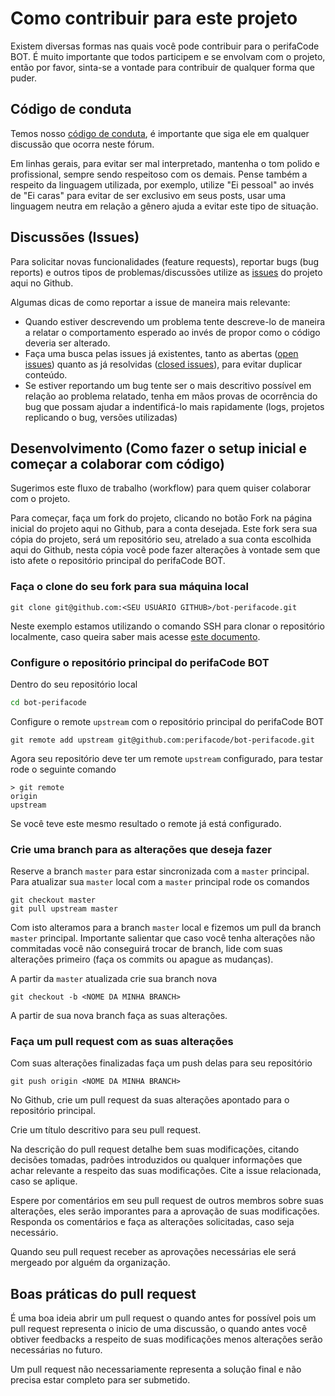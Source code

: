 # Como contribuir para este projeto

Existem diversas formas nas quais você pode contribuir para o perifaCode BOT. É muito importante que todos participem e se envolvam com o projeto, então por favor, sinta-se a vontade para contribuir de qualquer forma que puder.

## Código de conduta

Temos nosso [código de conduta](https://perifacode.com/COC), é importante que siga ele em qualquer discussão que ocorra neste fórum.

Em linhas gerais, para evitar ser mal interpretado, mantenha o tom polido e profissional, sempre sendo respeitoso com os demais.
Pense também a respeito da linguagem utilizada, por exemplo, utilize "Ei pessoal" ao invés de "Ei caras" para evitar de ser exclusivo em seus posts, usar uma linguagem neutra em relação a gênero ajuda a evitar este tipo de situação.

## Discussões (Issues)

Para solicitar novas funcionalidades (feature requests), reportar bugs (bug reports) e outros tipos de problemas/discussões utilize as [issues](https://github.com/perifacode/bot-perifacode/issues) do projeto aqui no Github.

Algumas dicas de como reportar a issue de maneira mais relevante:

* Quando estiver descrevendo um problema tente descreve-lo de maneira a relatar o comportamento esperado ao invés de propor como o código deveria ser alterado.
* Faça uma busca pelas issues já existentes, tanto as abertas ([open issues](https://github.com/perifacode/bot-perifacode/issues?q=is%3Aopen+is%3Aissue)) quanto as já resolvidas ([closed issues](https://github.com/perifacode/bot-perifacode/issues?q=is%3Aissue+is%3Aclosed)), para evitar duplicar conteúdo.
* Se estiver reportando um bug tente ser o mais descritivo possível em relação ao problema relatado, tenha em mãos provas de ocorrência do bug que possam ajudar a indentificá-lo mais rapidamente (logs, projetos replicando o bug, versões utilizadas)

## Desenvolvimento (Como fazer o setup inicial e começar a colaborar com código)

Sugerimos este fluxo de trabalho (workflow) para quem quiser colaborar com o projeto.

Para começar, faça um fork do projeto, clicando no botão Fork na página inicial do projeto aqui no Github, para a conta desejada. Este fork sera sua cópia do projeto, será um repositório seu, atrelado a sua conta escolhida aqui do Github, nesta cópia você pode fazer alterações à vontade sem que isto afete o repositório principal do perifaCode BOT.

### Faça o clone do seu fork para sua máquina local

```
git clone git@github.com:<SEU USUÁRIO GITHUB>/bot-perifacode.git
```

Neste exemplo estamos utilizando o comando SSH para clonar o repositório localmente, caso queira saber mais acesse [este documento](https://help.github.com/pt/github/authenticating-to-github/connecting-to-github-with-ssh).

### Configure o repositório principal do perifaCode BOT

Dentro do seu repositório local

```bash
cd bot-perifacode
```

Configure o remote `upstream` com o repositório principal do perifaCode BOT

```
git remote add upstream git@github.com:perifacode/bot-perifacode.git
```

Agora seu repositório deve ter um remote `upstream` configurado, para testar rode o seguinte comando

```
> git remote
origin
upstream
```

Se você teve este mesmo resultado o remote já está configurado.

### Crie uma branch para as alterações que deseja fazer

Reserve a branch `master` para estar sincronizada com a `master` principal.
Para atualizar sua `master` local com a `master` principal rode os comandos

```
git checkout master
git pull upstream master
```

Com isto alteramos para a branch `master` local e fizemos um pull da branch `master` principal.
Importante salientar que caso você tenha alterações não commitadas você não conseguirá trocar de branch, lide com suas alterações primeiro (faça os commits ou apague as mudanças).

A partir da `master` atualizada crie sua branch nova

```
git checkout -b <NOME DA MINHA BRANCH>
```

A partir de sua nova branch faça as suas alterações.

### Faça um pull request com as suas alterações

Com suas alterações finalizadas faça um push delas para seu repositório

```
git push origin <NOME DA MINHA BRANCH>
```

No Github, crie um pull request da suas alterações apontado para o repositório principal.

Crie um título descritivo para seu pull request.

Na descrição do pull request detalhe bem suas modificações, citando decisões tomadas, padrões introduzidos ou qualquer informações que achar relevante a respeito das suas modificações. Cite a issue relacionada, caso se aplique.

Espere por comentários em seu pull request de outros membros sobre suas alterações, eles serão imporantes para a aprovação de suas modificações.
Responda os comentários e faça as alterações solicitadas, caso seja necessário.

Quando seu pull request receber as aprovações necessárias ele será mergeado por alguém da organização.

## Boas práticas do pull request

É uma boa ideia abrir um pull request o quando antes for possível pois um pull request representa o inicio de uma discussão, o quando antes você obtiver feedbacks a respeito de suas modificações menos alterações serão necessárias no futuro.

Um pull request não necessariamente representa a solução final e não precisa estar completo para ser submetido.
